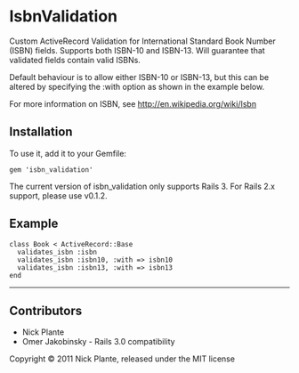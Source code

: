 # IsbnValidation

Custom ActiveRecord Validation for International Standard Book Number (ISBN)
fields. Supports both ISBN-10 and ISBN-13. Will guarantee that validated fields
contain valid ISBNs.

Default behaviour is to allow either ISBN-10 or ISBN-13, but this can be
altered by specifying the :with option as shown in the example below.

For more information on ISBN, see http://en.wikipedia.org/wiki/Isbn

## Installation

To use it, add it to your Gemfile:

    gem 'isbn_validation'

The current version of isbn_validation only supports Rails 3. For Rails 2.x
support, please use v0.1.2.

## Example

    class Book < ActiveRecord::Base
      validates_isbn :isbn
      validates_isbn :isbn10, :with => isbn10
      validates_isbn :isbn13, :with => isbn13
    end

------

## Contributors

* Nick Plante
* Omer Jakobinsky - Rails 3.0 compatibility

Copyright &copy; 2011 Nick Plante, released under the MIT license
